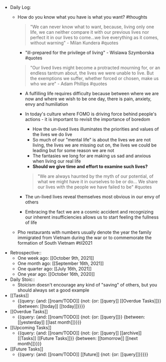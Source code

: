 - Daily Log:
    - How do you know what you have is what you want? #thoughts
        > "We can never know what to want, because, living only one life, we can neither compare it with our previous lives nor perfect it in our lives to come...we live everything as it comes, without warning" - Milan Kundera #quotes
        - "ill-prepared for the privilege of living" - Wislawa Szymborska #quotes
        > "Our lived lives might become a protracted mourning for, or an endless tantrum about, the lives we were unable to live. But the exemptions we suffer, whether forced or chosen, make us who we are" - Adam Phillips #quotes
    
        - A fulfilling life requires difficulty because between where we are now and where we wish to be one day, there is pain, anxiety, envy and humiliation
        - In today's culture where FOMO is driving force behind people's actions - it is important to revisit the importance of boredom
            - How the un-lived lives illuminates the priorities and values of the lives we do live
            - So much of our "mental life" is about the lives we are not living, the lives we are missing out on, the lives we could be leading but for some reason we are not
            - The fantasies we long for are making us sad and anxious when living our real life
            - __Should we give time and effort to examine such lives?__
            > "We are always haunted by the myth of our potential, of what we might have it in ourselves to be or do... We share our lives with the people we have failed to be" #quotes
            
            
        - The un-lived lives reveal themselves most obvious in our envy of others
        - Embracing the fact we are a cosmic accident and recognizing our inherent insufficiencies allows us to start feeling the fullness of life
    - Pho restaurants with numbers usually denote the year the family immigrated from Vietnam during the war or to commemorate the formation of South Vietnam #til2021
- Retrospective::
    - One week ago: [[October 9th, 2021]]
    - One month ago: [[September 16th, 2021]]
    - One quarter ago: [[July 16th, 2021]]
    - One year ago: [[October 16th, 2020]]
- Daily Stoic::
    - Stoicism doesn't encourage any kind of "saving" of others, but you should always set a good example
- [[Tasks]]
    - {{query: {and: [[roam/TODO]] {not: {or: [[query]] [[Overdue Tasks]]}} {between: [[today]] [[today]]}}}}
- [[Overdue Tasks]]
    - {{query: {and: [[roam/TODO]] {not: {or: [[query]]}} {between: [[yesterday]] [[last month]]}}}}
- [[Upcoming Tasks]]
    - {{query: {and: [[roam/TODO]] {not: {or: [[query]] [[archive]] [[Tasks]] [[Future Tasks]]}} {between: [[tomorrow]] [[next month]]}}}}
- [[Future Tasks]]
    - {{query: {and: [[roam/TODO]] [[future]] {not: {or: [[query]]}}}}}
